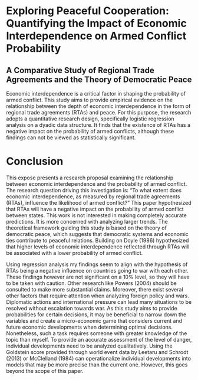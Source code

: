 # Exploring Peaceful Cooperation: Quantifying the Impact of Economic Interdependence on Armed Conflict Probability
## A Comparative Study of Regional Trade Agreements and the Theory of Democratic Peace

Economic interdependence is a critical factor in shaping the probability of armed conflict.
This study aims to provide empirical evidence on the relationship between the depth of economic
interdependence in the form of regional trade agreements (RTAs) and peace. For this purpose, the
research adopts a quantitative research design, specifically logistic regression analysis on a dyadic
data structure. It finds that the existence of RTAs has a negative impact on the probability of
armed conflicts, although these findings can not be viewed as statistically significant.


# Conclusion

This expose presents a research proposal examining the relationship between economic
interdependence and the probability of armed conflict. The research question driving this investigation is: “To what extent does economic interdependence, as measured by regional trade agreements
(RTAs), influence the likelihood of armed conflict?” This paper hypothesized that RTAs will have
a negative impact on the probability of armed conflict between states. This work is not interested
in making completely accurate predictions. It is more concerned with analyzing larger trends.
The theoretical framework guiding this study is based on the theory of democratic peace, which
suggests that democratic systems and economic ties contribute to peaceful relations. Building on
Doyle (1986) hypothesized that higher levels of economic interdependence reflected through
RTAs will be associated with a lower probability of armed conflict.

Using regression analysis my findings seem to align with the hypothesis of RTAs being a negative
influence on countries going to war with each other. These findings however are not significant on
a 10% level, so they will have to be taken with caution. Other research like Powers (2004) should be consulted to make more substantial claims.
Moreover, there exist several other factors that require attention when analyzing foreign policy
and wars. Diplomatic actions and international pressure can lead many situations to be resolved
without escalation towards war. As this study aims to provide probabilities for certain decisions, it
may be beneficial to narrow down the variables and create a micro-economic game that considers
current and future economic developments when determining optimal decisions. Nonetheless, such
a task requires someone with greater knowledge of the topic than myself. To provide an accurate
assessment of the level of danger, individual developments need to be analyzed qualitatively. Using
the Goldstein score provided through world event data by Leetaru and Schrodt (2013) or McClelland
(1984) can operationalize individual developments into models that may be more precise than the
current one. However, this goes beyond the scope of this paper.
